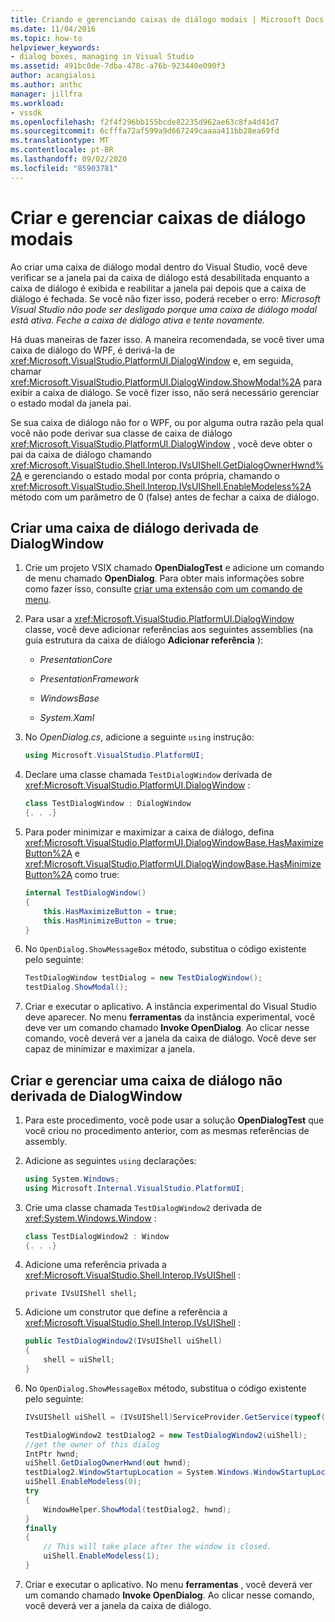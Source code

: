 ```yaml
---
title: Criando e gerenciando caixas de diálogo modais | Microsoft Docs
ms.date: 11/04/2016
ms.topic: how-to
helpviewer_keywords:
- dialog boxes, managing in Visual Studio
ms.assetid: 491bc0de-7dba-478c-a76b-923440e090f3
author: acangialosi
ms.author: anthc
manager: jillfra
ms.workload:
- vssdk
ms.openlocfilehash: f2f4f296bb155bcde82235d962ae63c8fa4d41d7
ms.sourcegitcommit: 6cfffa72af599a9d667249caaaa411bb28ea69fd
ms.translationtype: MT
ms.contentlocale: pt-BR
ms.lasthandoff: 09/02/2020
ms.locfileid: "85903781"
---
```

# <a name="create-and-manage-modal-dialog-boxes"></a>Criar e gerenciar caixas de diálogo modais
Ao criar uma caixa de diálogo modal dentro do Visual Studio, você deve verificar se a janela pai da caixa de diálogo está desabilitada enquanto a caixa de diálogo é exibida e reabilitar a janela pai depois que a caixa de diálogo é fechada. Se você não fizer isso, poderá receber o erro: *Microsoft Visual Studio não pode ser desligado porque uma caixa de diálogo modal está ativa. Feche a caixa de diálogo ativa e tente novamente.*

Há duas maneiras de fazer isso. A maneira recomendada, se você tiver uma caixa de diálogo do WPF, é derivá-la de <xref:Microsoft.VisualStudio.PlatformUI.DialogWindow> e, em seguida, chamar <xref:Microsoft.VisualStudio.PlatformUI.DialogWindow.ShowModal%2A> para exibir a caixa de diálogo. Se você fizer isso, não será necessário gerenciar o estado modal da janela pai.

Se sua caixa de diálogo não for o WPF, ou por alguma outra razão pela qual você não pode derivar sua classe de caixa de diálogo <xref:Microsoft.VisualStudio.PlatformUI.DialogWindow> , você deve obter o pai da caixa de diálogo chamando <xref:Microsoft.VisualStudio.Shell.Interop.IVsUIShell.GetDialogOwnerHwnd%2A> e gerenciando o estado modal por conta própria, chamando o <xref:Microsoft.VisualStudio.Shell.Interop.IVsUIShell.EnableModeless%2A> método com um parâmetro de 0 (false) antes de fechar a caixa de diálogo.

## <a name="create-a-dialog-box-derived-from-dialogwindow"></a>Criar uma caixa de diálogo derivada de DialogWindow

1. Crie um projeto VSIX chamado **OpenDialogTest** e adicione um comando de menu chamado **OpenDialog**. Para obter mais informações sobre como fazer isso, consulte [criar uma extensão com um comando de menu](../extensibility/creating-an-extension-with-a-menu-command.md).

2. Para usar a <xref:Microsoft.VisualStudio.PlatformUI.DialogWindow> classe, você deve adicionar referências aos seguintes assemblies (na guia estrutura da caixa de diálogo **Adicionar referência** ):

    - *PresentationCore*

    - *PresentationFramework*

    - *WindowsBase*

    - *System.Xaml*

3. No *OpenDialog.cs*, adicione a seguinte `using` instrução:

    ```csharp
    using Microsoft.VisualStudio.PlatformUI;
    ```

4. Declare uma classe chamada `TestDialogWindow` derivada de <xref:Microsoft.VisualStudio.PlatformUI.DialogWindow> :

    ```csharp
    class TestDialogWindow : DialogWindow
    {. . .}
    ```

5. Para poder minimizar e maximizar a caixa de diálogo, defina <xref:Microsoft.VisualStudio.PlatformUI.DialogWindowBase.HasMaximizeButton%2A> e <xref:Microsoft.VisualStudio.PlatformUI.DialogWindowBase.HasMinimizeButton%2A> como true:

    ```csharp
    internal TestDialogWindow()
    {
        this.HasMaximizeButton = true;
        this.HasMinimizeButton = true;
    }
    ```

6. No `OpenDialog.ShowMessageBox` método, substitua o código existente pelo seguinte:

    ```csharp
    TestDialogWindow testDialog = new TestDialogWindow();
    testDialog.ShowModal();
    ```

7. Criar e executar o aplicativo. A instância experimental do Visual Studio deve aparecer. No menu **ferramentas** da instância experimental, você deve ver um comando chamado **Invoke OpenDialog**. Ao clicar nesse comando, você deverá ver a janela da caixa de diálogo. Você deve ser capaz de minimizar e maximizar a janela.

## <a name="create-and-manage-a-dialog-box-not-derived-from-dialogwindow"></a>Criar e gerenciar uma caixa de diálogo não derivada de DialogWindow

1. Para este procedimento, você pode usar a solução **OpenDialogTest** que você criou no procedimento anterior, com as mesmas referências de assembly.

2. Adicione as seguintes `using` declarações:

    ```csharp
    using System.Windows;
    using Microsoft.Internal.VisualStudio.PlatformUI;
    ```

3. Crie uma classe chamada `TestDialogWindow2` derivada de <xref:System.Windows.Window> :

    ```csharp
    class TestDialogWindow2 : Window
    {. . .}
    ```

4. Adicione uma referência privada a <xref:Microsoft.VisualStudio.Shell.Interop.IVsUIShell> :

    ```
    private IVsUIShell shell;
    ```

5. Adicione um construtor que define a referência a <xref:Microsoft.VisualStudio.Shell.Interop.IVsUIShell> :

    ```csharp
    public TestDialogWindow2(IVsUIShell uiShell)
    {
        shell = uiShell;
    }
    ```

6. No `OpenDialog.ShowMessageBox` método, substitua o código existente pelo seguinte:

    ```csharp
    IVsUIShell uiShell = (IVsUIShell)ServiceProvider.GetService(typeof(SVsUIShell));

    TestDialogWindow2 testDialog2 = new TestDialogWindow2(uiShell);
    //get the owner of this dialog
    IntPtr hwnd;
    uiShell.GetDialogOwnerHwnd(out hwnd);
    testDialog2.WindowStartupLocation = System.Windows.WindowStartupLocation.CenterOwner;
    uiShell.EnableModeless(0);
    try
    {
        WindowHelper.ShowModal(testDialog2, hwnd);
    }
    finally
    {
        // This will take place after the window is closed.
        uiShell.EnableModeless(1);
    }
    ```

7. Criar e executar o aplicativo. No menu **ferramentas** , você deverá ver um comando chamado **Invoke OpenDialog**. Ao clicar nesse comando, você deverá ver a janela da caixa de diálogo.
